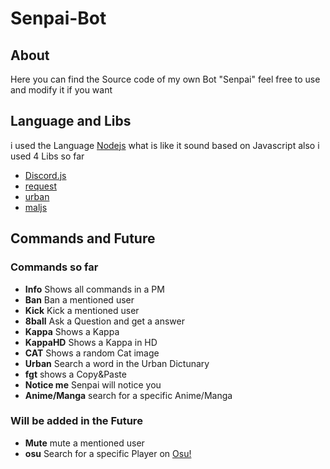 # Senpai-Bot

## About
Here you can find the Source code of my own Bot "Senpai" feel free to use and modify it if you want


## Language and Libs

i used the Language [Nodejs](https://nodejs.org/en/) what is like it sound based on Javascript also i used 4 Libs so far
- [Discord.js](https://nodejs.org)
- [request](https://github.com/request/request)
- [urban](https://github.com/mvrilo/urban)
- [maljs](https://www.npmjs.com/package/maljs)

## Commands and Future

### Commands so far

- **Info** Shows all commands in a PM
- **Ban** Ban a mentioned user
- **Kick** Kick a mentioned user
- **8ball** Ask a Question and get a answer
- **Kappa** Shows a Kappa
- **KappaHD** Shows a Kappa in HD
- **CAT** Shows a random Cat image
- **Urban** Search a word in the Urban Dictunary
- **fgt** shows a Copy&Paste
- **Notice me** Senpai will notice you
- **Anime/Manga** search for a specific Anime/Manga

### Will be added in the Future

- **Mute** mute a mentioned user
- **osu** Search for a specific Player on [Osu!](https://osu.ppy.sh)
